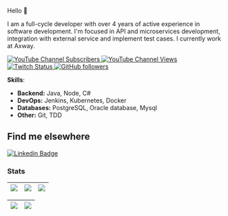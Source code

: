 Hello 🖖

I am a full-cycle developer with over 4 years of active experience in software development.
I'm focused in API and microservices development, integration with external service and implement test cases.
I currently work at Axway.

<p>
<a href="http://youtube.com/@deimos195?sub_confirmation=1">
    <img alt="YouTube Channel Subscribers" src="https://img.shields.io/youtube/channel/subscribers/UCBlQgjhPpGxfmYFx6j71FJA?style=social">
</a>
<a href="http://youtube.com/@deimos195?sub_confirmation=1">
    <img alt="YouTube Channel Views" src="https://img.shields.io/youtube/channel/views/UCBlQgjhPpGxfmYFx6j71FJA?style=social">
</a>
<a href="http://twitch.tv/Deimos_x?sub_confirmation=1">
    <img alt="Twitch Status" src="https://img.shields.io/twitch/status/linuxtips?style=social">
</a>
<a href="http://github.com/Deimos177">
    <img alt="GitHub followers" src="https://img.shields.io/github/followers/Deimos177?style=social">
</a>
</p>

**Skills**:

- **Backend:** Java, Node, C#
- **DevOps:** Jenkins, Kubernetes, Docker
- **Databases:** PostgreSQL, Oracle database, Mysql
- **Other:** Git, TDD

## Find me elsewhere

[![Linkedin Badge](https://img.shields.io/badge/Linkedin-/?style=flat&logo=Linkedin&logoColor=white&link=https://www.linkedin.com/in/bruce-v-ab6850b6/)](https://www.linkedin.com/in/bruce-v-ab6850b6/)

### Stats

| ![](https://github-profile-summary-cards.vercel.app/api/cards/stats?username=Deimos177&theme=github) | ![](https://github-profile-summary-cards.vercel.app/api/cards/repos-per-language?username=Deimos177&hide=Html&theme=github) | ![](https://github-profile-summary-cards.vercel.app/api/cards/most-commit-language?username=Deimos177&theme=github) |
| :-: | :-: | :-: |

![](https://github-profile-summary-cards.vercel.app/api/cards/profile-details?username=Deimos177&theme=github) | ![](https://github-profile-summary-cards.vercel.app/api/cards/productive-time?username=Deimos177&theme=github)
| :-: | :-: |
